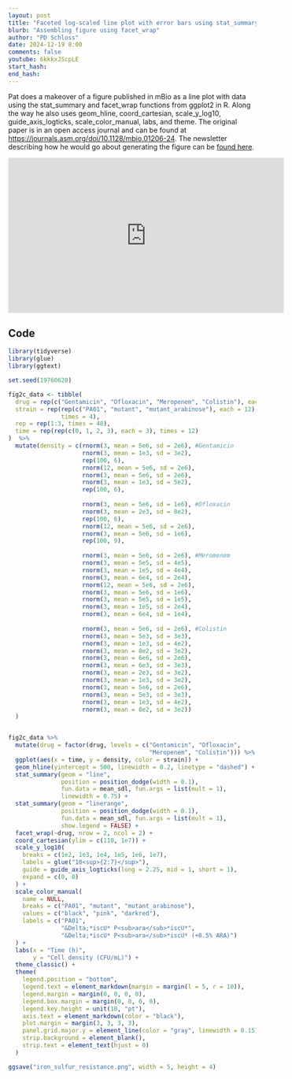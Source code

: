 ```yaml
---
layout: post
title: "Faceted log-scaled line plot with error bars using stat_summary from ggplot2 in R (CC326)"
blurb: "Assembling figure using facet_wrap"
author: "PD Schloss"
date: 2024-12-19 8:00
comments: false
youtube: 6kkkxJScpLE
start_hash: 
end_hash: 
---
```


Pat does a makeover of a figure published in mBio as a line plot with data using the stat_summary and facet_wrap functions from ggplot2 in R. Along the way he also uses geom_hline, coord_cartesian, scale_y_log10, guide_axis_logticks, scale_color_manual, labs, and theme. The original paper is in an open access journal and can be found at https://journals.asm.org/doi/10.1128/mbio.01206-24. The newsletter describing how he would go about generating the figure can be [found here](https://shop.riffomonas.org/posts/thinking-through-how-to-plot-data-on-a-log-scaled-y-axis-with-ggplot2-in-r).

<iframe style="margin: 0 auto;display:block;" width="560" height="315" src="https://www.youtube.com/embed/{{ page.youtube }}" frameborder="0" allow="accelerometer; autoplay; encrypted-media; gyroscope; picture-in-picture" allowfullscreen></iframe>

## Code

```R
library(tidyverse)
library(glue)
library(ggtext)

set.seed(19760620)

fig2c_data <- tibble(
  drug = rep(c("Gentamicin", "Ofloxacin", "Meropenem", "Colistin"), each = 36),
  strain = rep(rep(c("PA01", "mutant", "mutant_arabinose"), each = 12),
               times = 4),
  rep = rep(1:3, times = 48),
  time = rep(rep(c(0, 1, 2, 3), each = 3), times = 12)
)  %>%
  mutate(density = c(rnorm(3, mean = 5e6, sd = 2e6), #Gentamicin
                     rnorm(3, mean = 1e3, sd = 3e2),
                     rep(100, 6),
                     rnorm(12, mean = 5e6, sd = 2e6),
                     rnorm(3, mean = 5e6, sd = 2e6),
                     rnorm(3, mean = 1e3, sd = 5e2),
                     rep(100, 6),
                     
                     rnorm(3, mean = 5e6, sd = 1e6), #Ofloxacin
                     rnorm(3, mean = 2e3, sd = 8e2),
                     rep(100, 6),
                     rnorm(12, mean = 5e6, sd = 2e6),
                     rnorm(3, mean = 5e6, sd = 1e6),
                     rep(100, 9),
                     
                     rnorm(3, mean = 5e6, sd = 2e6), #Meromenem
                     rnorm(3, mean = 5e5, sd = 4e5),
                     rnorm(3, mean = 1e5, sd = 4e4),
                     rnorm(3, mean = 6e4, sd = 2e4),
                     rnorm(12, mean = 5e6, sd = 2e6),
                     rnorm(3, mean = 5e6, sd = 1e6),
                     rnorm(3, mean = 5e5, sd = 1e5),
                     rnorm(3, mean = 1e5, sd = 2e4),
                     rnorm(3, mean = 6e4, sd = 1e4),
                     
                     rnorm(3, mean = 5e6, sd = 2e6), #Colistin
                     rnorm(3, mean = 5e3, sd = 3e3),
                     rnorm(3, mean = 1e3, sd = 4e2),
                     rnorm(3, mean = 8e2, sd = 3e2),
                     rnorm(3, mean = 6e6, sd = 2e6),
                     rnorm(3, mean = 6e3, sd = 3e3),
                     rnorm(3, mean = 2e3, sd = 3e2),
                     rnorm(3, mean = 1e3, sd = 3e2),
                     rnorm(3, mean = 5e6, sd = 2e6),
                     rnorm(3, mean = 5e3, sd = 3e3),
                     rnorm(3, mean = 1e3, sd = 4e2),
                     rnorm(3, mean = 8e2, sd = 3e2))
  )


fig2c_data %>%
  mutate(drug = factor(drug, levels = c("Gentamicin", "Ofloxacin",
                                        "Meropenem", "Colistin"))) %>%
  ggplot(aes(x = time, y = density, color = strain)) +
  geom_hline(yintercept = 500, linewidth = 0.2, linetype = "dashed") +
  stat_summary(geom = "line", 
               position = position_dodge(width = 0.1), 
               fun.data = mean_sdl, fun.args = list(mult = 1),
               linewidth = 0.75) +
  stat_summary(geom = "linerange",
               position = position_dodge(width = 0.1), 
               fun.data = mean_sdl, fun.args = list(mult = 1),
               show.legend = FALSE) +
  facet_wrap(~drug, nrow = 2, ncol = 2) +
  coord_cartesian(ylim = c(110, 1e7)) +
  scale_y_log10(
    breaks = c(1e2, 1e3, 1e4, 1e5, 1e6, 1e7),
    labels = glue("10<sup>{2:7}</sup>"),
    guide = guide_axis_logticks(long = 2.25, mid = 1, short = 1),
    expand = c(0, 0)
  ) +
  scale_color_manual(
    name = NULL,
    breaks = c("PA01", "mutant", "mutant_arabinose"),
    values = c("black", "pink", "darkred"), 
    labels = c("PA01",
               "&Delta;*iscU* P<sub>ara</sub>*iscU*",
               "&Delta;*iscU* P<sub>ara</sub>*iscU* (+0.5% ARA)")
  ) +
  labs(x = "Time (h)",
       y = "Cell density (CFU/mL)") +
  theme_classic() +
  theme(
    legend.position = "bottom",
    legend.text = element_markdown(margin = margin(l = 5, r = 10)),
    legend.margin = margin(0, 0, 0, 0),
    legend.box.margin = margin(0, 0, 0, 0),
    legend.key.height = unit(10, "pt"),
    axis.text = element_markdown(color = "black"),
    plot.margin = margin(3, 3, 3, 3),
    panel.grid.major.y = element_line(color = "gray", linewidth = 0.15),
    strip.background = element_blank(),
    strip.text = element_text(hjust = 0)
  )

ggsave("iron_sulfur_resistance.png", width = 5, height = 4)
```